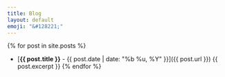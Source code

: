 ```yaml
---
title: Blog
layout: default
emoji: "&#128221;"
---
```

{% for post in site.posts %}
* [**{{ post.title }}**<span> - </span>{{ post.date | date: "%b %u, %Y" }}]({{ post.url }})
   {{ post.excerpt }}
{% endfor %}
